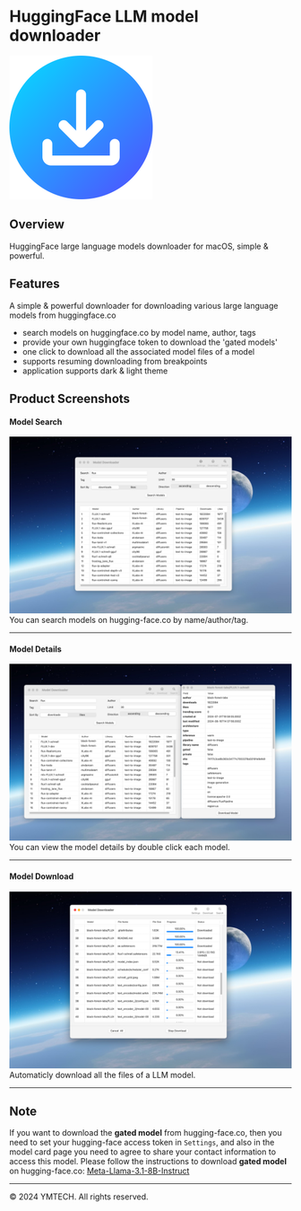 # HuggingFace LLM model downloader

<img src="ModelDownloader-AppIcon.png" title="" alt="Product Logo" data-align="center">

## Overview

HuggingFace large language models downloader for macOS, simple & powerful.

## Features

A simple & powerful downloader for downloading various large language models from huggingface.co

- search models on huggingface.co by model name, author, tags
- provide your own huggingface token to download the 'gated models'
- one click to download all the associated model files of a model
- supports resuming downloading from breakpoints
- application supports dark & light theme

## Product Screenshots

#### Model Search

![Screenshot 1](AppStore-1.png)
You can search models on hugging-face.co by name/author/tag.

---

#### Model Details

![Screenshot 2](AppStore-2.png)
You can view the model details by double click each model.

---

#### Model Download

![Screenshot 3](AppStore-3.png)
Automaticly download all the files of a LLM model.

---

## Note
If you want to download the **gated model** from hugging-face.co, then you need to set your hugging-face access token in `Settings`, and also in the model card page you need to agree to share your contact information to access this model. Please follow the instructions to download **gated model** on hugging-face.co: [Meta-Llama-3.1-8B-Instruct](https://huggingface.co/meta-llama/Meta-Llama-3.1-8B-Instruct)

---

© 2024 YMTECH. All rights reserved.
